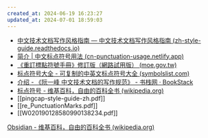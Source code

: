```yaml
---
created_at: 2024-06-19 16:23:27
updated_at: 2024-07-01 18:59:03
---
```

- [中文技术文档写作风格指南 — 中文技术文档写作风格指南 (zh-style-guide.readthedocs.io)](https://zh-style-guide.readthedocs.io/zh-cn/latest/)
- [简介 | 中文标点符号用法 (cn-punctuation-usage.netlify.app)](https://cn-punctuation-usage.netlify.app/)
- [《重訂標點符號手冊》修訂版（網路試用版） (moe.gov.tw)](https://language.moe.gov.tw/001/upload/files/site_content/m0001/hau/c2.htm)
- [标点符号大全 - 可复制的中英文标点符号大全 (symbolslist.com)](https://cn.symbolslist.com/punctuation-symbols/)
- [介绍 - 《阮一峰 中文技术文档的写作规范》 - 书栈网 · BookStack](https://www.bookstack.cn/read/document-style-guide/README.md)
- [标点符号 - 维基百科，自由的百科全书 (wikipedia.org)](https://zh.wikipedia.org/wiki/%E6%A0%87%E7%82%B9%E7%AC%A6%E5%8F%B7)
- [[pingcap-style-guide-zh.pdf]]
- [[re_PunctuationMarks.pdf]]
- [[W020190128580990138234.pdf]]

[Obsidian - 维基百科，自由的百科全书 (wikipedia.org)](https://zh.wikipedia.org/zh-cn/Obsidian)